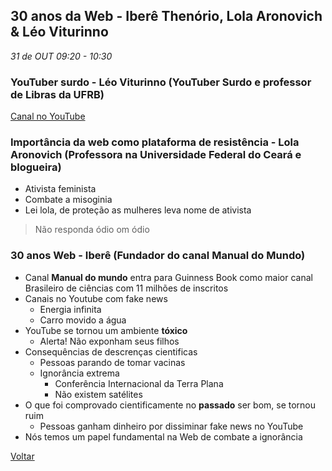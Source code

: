 
## 30 anos da Web -  Iberê Thenório, Lola Aronovich & Léo Viturinno
_31 de OUT 09:20 - 10:30_

### YouTuber surdo - Léo Viturinno (YouTuber Surdo e professor de Libras da UFRB)
[Canal no YouTube](https://www.YouTube.com/user/leoviturinno)


### Importância da web como plataforma de resistência - Lola Aronovich (Professora na Universidade Federal do Ceará e blogueira)
* Ativista feminista
* Combate a misoginia
* Lei lola, de proteção as mulheres leva nome de ativista

> Não responda ódio om ódio


### 30 anos Web - Iberê (Fundador do canal Manual do Mundo)
* Canal **Manual do mundo** entra para Guinness Book como maior canal Brasileiro de ciências com 11 milhões de inscritos
* Canais no Youtube com fake news
    * Energia infinita
    * Carro movido a água
* YouTube se tornou um ambiente **tóxico**
    * Alerta! Não exponham seus filhos
* Consequências de descrenças cientificas
    * Pessoas parando de tomar vacinas
    * Ignorância extrema
        * Conferência Internacional da Terra Plana
        * Não existem satélites
* O que foi comprovado cientificamente no **passado** ser bom, se tornou ruim
    * Pessoas ganham dinheiro por dissiminar fake news no YouTube
* Nós temos um papel fundamental na Web de combate a ignorância


[Voltar](/webbr2019)